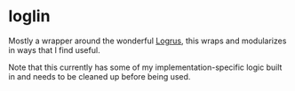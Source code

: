 # loglin
Mostly a wrapper around the wonderful [Logrus](https://github.com/Sirupsen/logrus), this wraps and modularizes in ways that I find useful.

Note that this currently has some of my implementation-specific logic built in and needs to be cleaned up before being used.
